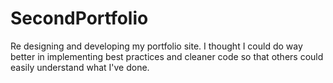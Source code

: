# SecondPortfolio
Re designing and developing my portfolio site. I thought I could do way better in implementing best practices and cleaner code so that others could easily understand what I've done. 
